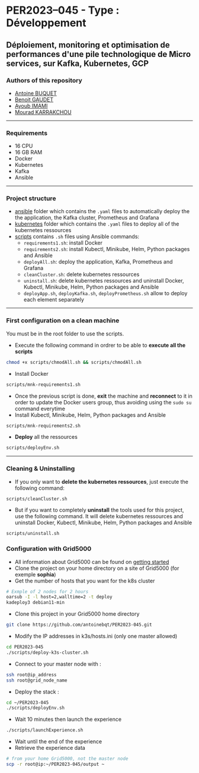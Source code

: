 # PER2023–045 - Type : Développement
## Déploiement, monitoring et optimisation de performances d'une pile technologique de Micro services, sur Kafka, Kubernetes, GCP

### Authors of this repository
- [Antoine BUQUET](https://github.com/antoinebqt)
- [Benoit GAUDET](https://github.com/BenoitGAUDET38)
- [Ayoub IMAMI](https://github.com/AyoubIMAMI)
- [Mourad KARRAKCHOU](https://github.com/MouradKarrakchou)

---

### Requirements
- 16 CPU
- 16 GB RAM
- Docker
- Kubernetes
- Kafka
- Ansible

---

### Project structure
- [ansible](https://github.com/antoinebqt/TER/tree/master/ansible) folder which contains the `.yaml` files to automatically deploy the the application, the Kafka cluster, Prometheus and Grafana
- [kubernetes](https://github.com/antoinebqt/TER/tree/master/kubernetes) folder which contains the `.yaml` files to deploy all of the kubernetes ressources
- [scripts](https://github.com/antoinebqt/TER/tree/master/scripts) contains `.sh` files using Ansible commands:
  - `requirements1.sh`: install Docker
  - `requirements2.sh`: install Kubectl, Minikube, Helm, Python packages and Ansible
  - `deployAll.sh`: deploy the application, Kafka, Prometheus and Grafana
  - `cleanCluster.sh`: delete kubernetes ressources
  - `uninstall.sh`: delete kubernetes ressources and uninstall Docker, Kubectl, Minikube, Helm, Python packages and Ansible
  - `deployApp.sh`, `deployKafka.sh`, `deployPrometheus.sh` allow to deploy each element separately

---
 
### First configuration on a clean machine
You must be in the root folder to use the scripts.

- Execute the following command in ordrer to be able to **execute all the scripts**
```bash
chmod +x scripts/chmodAll.sh && scripts/chmodAll.sh
```
- Install Docker
```bash
scripts/mnk-requirements1.sh
```
- Once the previous script is done, **exit** the machine and **reconnect** to it in order to update the Docker users group, thus avoiding using the `sudo su` command everytime
- Install Kubectl, Minikube, Helm, Python packages and Ansible
```bash
scripts/mnk-requirements2.sh
```
- **Deploy** all the ressources
```bash
scripts/deployEnv.sh
```

---

### Cleaning & Uninstalling
- If you only want to **delete the kubernetes ressources**, just execute the following command:
```bash
scripts/cleanCluster.sh
```
- But if you want to completely **uninstall** the tools used for this project, use the following command. It will delete kubernetes ressources and uninstall Docker, Kubectl, Minikube, Helm, Python packages and Ansible
```bash
scripts/uninstall.sh
```

### Configuration with Grid5000
- All information about Grid5000 can be found on [getting started](https://www.grid5000.fr/w/Getting_Started)
- Clone the project on your home directory on a site of Grid5000 (for exemple **sophia**)
- Get the number of hosts that you want for the k8s cluster
```bash
# Exmple of 2 nodes for 2 hours
oarsub -I -l host=2,walltime=2 -t deploy
kadeploy3 debian11-min
```
- Clone this project in your Grid5000 home directory
```bash
git clone https://github.com/antoinebqt/PER2023-045.git
```
- Modify the IP addresses in k3s/hosts.ini (only one master allowed)
```bash
cd PER2023-045
./scripts/deploy-k3s-cluster.sh
```
- Connect to your master node with :
```bash
ssh root@ip_address
ssh root@grid_node_name
```
- Deploy the stack :
```bash
cd ~/PER2023-045
./scripts/deployEnv.sh
```
- Wait 10 minutes then launch the experience
```bash
./scripts/launchExperience.sh
```
- Wait until the end of the experience
- Retrieve the experience data
```bash
# from your home Grid5000, not the master node
scp -r root@ip:~/PER2023-045/output ~
```
